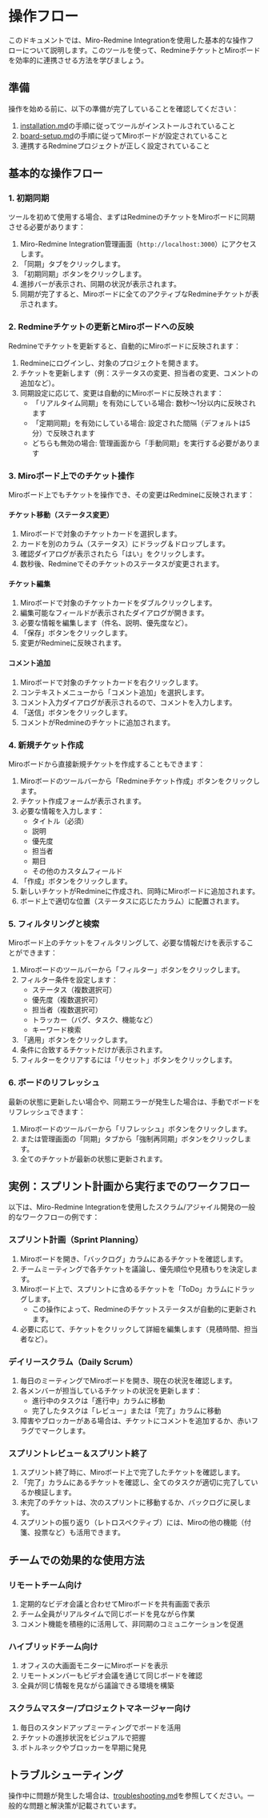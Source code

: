 # 操作フロー

このドキュメントでは、Miro-Redmine Integrationを使用した基本的な操作フローについて説明します。このツールを使って、RedmineチケットとMiroボードを効率的に連携させる方法を学びましょう。

## 準備

操作を始める前に、以下の準備が完了していることを確認してください：

1. [installation.md](installation.md)の手順に従ってツールがインストールされていること
2. [board-setup.md](board-setup.md)の手順に従ってMiroボードが設定されていること
3. 連携するRedmineプロジェクトが正しく設定されていること

## 基本的な操作フロー

### 1. 初期同期

ツールを初めて使用する場合、まずはRedmineのチケットをMiroボードに同期させる必要があります：

1. Miro-Redmine Integration管理画面（`http://localhost:3000`）にアクセスします。
2. 「同期」タブをクリックします。
3. 「初期同期」ボタンをクリックします。
4. 進捗バーが表示され、同期の状況が表示されます。
5. 同期が完了すると、Miroボードに全てのアクティブなRedmineチケットが表示されます。

### 2. Redmineチケットの更新とMiroボードへの反映

Redmineでチケットを更新すると、自動的にMiroボードに反映されます：

1. Redmineにログインし、対象のプロジェクトを開きます。
2. チケットを更新します（例：ステータスの変更、担当者の変更、コメントの追加など）。
3. 同期設定に応じて、変更は自動的にMiroボードに反映されます：
   * 「リアルタイム同期」を有効にしている場合: 数秒〜1分以内に反映されます
   * 「定期同期」を有効にしている場合: 設定された間隔（デフォルトは5分）で反映されます
   * どちらも無効の場合: 管理画面から「手動同期」を実行する必要があります

### 3. Miroボード上でのチケット操作

Miroボード上でもチケットを操作でき、その変更はRedmineに反映されます：

#### チケット移動（ステータス変更）

1. Miroボードで対象のチケットカードを選択します。
2. カードを別のカラム（ステータス）にドラッグ＆ドロップします。
3. 確認ダイアログが表示されたら「はい」をクリックします。
4. 数秒後、Redmineでそのチケットのステータスが変更されます。

#### チケット編集

1. Miroボードで対象のチケットカードをダブルクリックします。
2. 編集可能なフィールドが表示されたダイアログが開きます。
3. 必要な情報を編集します（件名、説明、優先度など）。
4. 「保存」ボタンをクリックします。
5. 変更がRedmineに反映されます。

#### コメント追加

1. Miroボードで対象のチケットカードを右クリックします。
2. コンテキストメニューから「コメント追加」を選択します。
3. コメント入力ダイアログが表示されるので、コメントを入力します。
4. 「送信」ボタンをクリックします。
5. コメントがRedmineのチケットに追加されます。

### 4. 新規チケット作成

Miroボードから直接新規チケットを作成することもできます：

1. Miroボードのツールバーから「Redmineチケット作成」ボタンをクリックします。
2. チケット作成フォームが表示されます。
3. 必要な情報を入力します：
   * タイトル（必須）
   * 説明
   * 優先度
   * 担当者
   * 期日
   * その他のカスタムフィールド
4. 「作成」ボタンをクリックします。
5. 新しいチケットがRedmineに作成され、同時にMiroボードに追加されます。
6. ボード上で適切な位置（ステータスに応じたカラム）に配置されます。

### 5. フィルタリングと検索

Miroボード上のチケットをフィルタリングして、必要な情報だけを表示することができます：

1. Miroボードのツールバーから「フィルター」ボタンをクリックします。
2. フィルター条件を設定します：
   * ステータス（複数選択可）
   * 優先度（複数選択可）
   * 担当者（複数選択可）
   * トラッカー（バグ、タスク、機能など）
   * キーワード検索
3. 「適用」ボタンをクリックします。
4. 条件に合致するチケットだけが表示されます。
5. フィルターをクリアするには「リセット」ボタンをクリックします。

### 6. ボードのリフレッシュ

最新の状態に更新したい場合や、同期エラーが発生した場合は、手動でボードをリフレッシュできます：

1. Miroボードのツールバーから「リフレッシュ」ボタンをクリックします。
2. または管理画面の「同期」タブから「強制再同期」ボタンをクリックします。
3. 全てのチケットが最新の状態に更新されます。

## 実例：スプリント計画から実行までのワークフロー

以下は、Miro-Redmine Integrationを使用したスクラム/アジャイル開発の一般的なワークフローの例です：

### スプリント計画（Sprint Planning）

1. Miroボードを開き、「バックログ」カラムにあるチケットを確認します。
2. チームミーティングで各チケットを議論し、優先順位や見積もりを決定します。
3. Miroボード上で、スプリントに含めるチケットを「ToDo」カラムにドラッグします。
   * この操作によって、Redmineのチケットステータスが自動的に更新されます。
4. 必要に応じて、チケットをクリックして詳細を編集します（見積時間、担当者など）。

### デイリースクラム（Daily Scrum）

1. 毎日のミーティングでMiroボードを開き、現在の状況を確認します。
2. 各メンバーが担当しているチケットの状況を更新します：
   * 進行中のタスクは「進行中」カラムに移動
   * 完了したタスクは「レビュー」または「完了」カラムに移動
3. 障害やブロッカーがある場合は、チケットにコメントを追加するか、赤いフラグでマークします。

### スプリントレビュー＆スプリント終了

1. スプリント終了時に、Miroボード上で完了したチケットを確認します。
2. 「完了」カラムにあるチケットを確認し、全てのタスクが適切に完了しているか検証します。
3. 未完了のチケットは、次のスプリントに移動するか、バックログに戻します。
4. スプリントの振り返り（レトロスペクティブ）には、Miroの他の機能（付箋、投票など）も活用できます。

## チームでの効果的な使用方法

### リモートチーム向け

1. 定期的なビデオ会議と合わせてMiroボードを共有画面で表示
2. チーム全員がリアルタイムで同じボードを見ながら作業
3. コメント機能を積極的に活用して、非同期のコミュニケーションを促進

### ハイブリッドチーム向け

1. オフィスの大画面モニターにMiroボードを表示
2. リモートメンバーもビデオ会議を通じて同じボードを確認
3. 全員が同じ情報を見ながら議論できる環境を構築

### スクラムマスター/プロジェクトマネージャー向け

1. 毎日のスタンドアップミーティングでボードを活用
2. チケットの進捗状況をビジュアルで把握
3. ボトルネックやブロッカーを早期に発見

## トラブルシューティング

操作中に問題が発生した場合は、[troubleshooting.md](troubleshooting.md)を参照してください。一般的な問題と解決策が記載されています。
